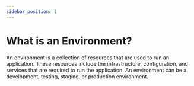 ```yaml
---
sidebar_position: 1
---
```


# What is an Environment?

An environment is a collection of resources that are used to run an application. These resources include the infrastructure, configuration, and services that are required to run the application. An environment can be a development, testing, staging, or production environment.